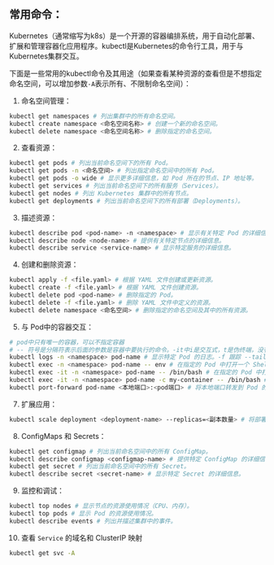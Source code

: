 ## 常用命令：

Kubernetes（通常缩写为k8s）是一个开源的容器编排系统，用于自动化部署、扩展和管理容器化应用程序。kubectl是Kubernetes的命令行工具，用于与Kubernetes集群交互。

下面是一些常用的kubectl命令及其用途（如果查看某种资源的查看但是不想指定命名空间，可以增加参数`-A`表示所有、不限制命名空间）：

1. 命名空间管理：

  ```bash
kubectl get namespaces # 列出集群中的所有命名空间。
kubectl create namespace <命名空间名称> # 创建一个新的命名空间。
kubectl delete namespace <命名空间名称> # 删除指定的命名空间。
  ```

2. 查看资源：

  ```bash
  kubectl get pods # 列出当前命名空间下的所有 Pod。
  kubectl get pods -n <命名空间> # 列出指定命名空间中的所有 Pod。
  kubectl get pods -o wide # 显示更多详细信息，如 Pod 所在的节点、IP 地址等。
  kubectl get services # 列出当前命名空间下的所有服务（Services）。
  kubectl get nodes # 列出 Kubernetes 集群中的所有节点。
  kubectl get deployments # 列出当前命名空间下的所有部署（Deployments）。
  ```

3. 描述资源：

  ```bash
  kubectl describe pod <pod-name> -n <namespace> # 显示有关特定 Pod 的详细信息，包括事件、容器状态和配置详情。可以查看有哪些容器
  kubectl describe node <node-name> # 提供有关特定节点的详细信息。
  kubectl describe service <service-name> # 显示特定服务的详细信息。
  ```

4. 创建和删除资源：

  ```bash
  kubectl apply -f <file.yaml> # 根据 YAML 文件创建或更新资源。 
  kubectl create -f <file.yaml> # 根据 YAML 文件创建资源。
  kubectl delete pod <pod-name> # 删除指定的 Pod。
  kubectl delete -f <file.yaml> # 删除 YAML 文件中定义的资源。
  kubectl delete namespace <命名空间> # 删除指定的命名空间及其中的所有资源。
  ```

5. 与 Pod中的容器交互：

  ```bash
  # pod中只有唯一的容器，可以不指定容器
  # -- 符号是分隔符表示后面的参数是容器中要执行的命令。-it中i是交互式，t是伪终端，没有it参数不会打开交互式命令
  kubectl logs -n <namespace> pod-name # 显示特定 Pod 的日志。-f 跟踪 --tail= 指定行数；和docker一样
  kubectl exec -n <namespace> pod-name -- env # 在指定的 Pod 中打开一个 Shell，进行交互式调试。这是Pod中只有一个容器的情况
  kubectl exec -it -n <namespace> pod-name -- /bin/bash # 在指定的 Pod 中打开一个 Shell，进行交互式调试。这是Pod中只有一个容器的情况
  kubectl exec -it -n <namespace> pod-name -c my-container -- /bin/bash # 和上条命令类似，适用于有多个容器的情况，要指定容器
  kubectl port-forward pod-name <本地端口>:<pod端口> # 将本地端口转发到 Pod 的指定端口。
  ```

7. 扩展应用：

  ```bash
  kubectl scale deployment <deployment-name> --replicas=<副本数量> # 将部署的副本数量扩展到指定数量。
  ```

8. ConfigMaps 和 Secrets：

  ```bash
  kubectl get configmap # 列出当前命名空间中的所有 ConfigMap。
  kubectl describe configmap <configmap-name> # 提供特定 ConfigMap 的详细信息。
  kubectl get secret # 列出当前命名空间中的所有 Secret。
  kubectl describe secret <secret-name> # 显示特定 Secret 的详细信息。
  ```

9. 监控和调试：

  ```bash
  kubectl top nodes # 显示节点的资源使用情况（CPU、内存）。
  kubectl top pods # 显示 Pod 的资源使用情况。
  kubectl describe events # 列出并描述集群中的事件。
  ```

10. 查看 `Service` 的域名和 ClusterIP 映射

```bash
kubectl get svc -A
```



